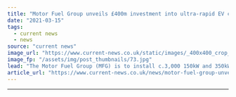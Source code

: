 ```yaml
---
title: "Motor Fuel Group unveils £400m investment into ultra-rapid EV charging"
date: "2021-03-15"
tags: 
  - current news
  - news
source: "current news"
image_url: "https://www.current-news.co.uk/static/images/_400x400_crop_center-center/ev-charging-image-motor-fuel-group.jpg"
image_fp: "/assets/img/post_thumbnails/73.jpg"
lead: "​The Motor Fuel Group (MFG) is to install c.3,000 150kW and 350kW electric vehicle (EV) chargers at its forecourts by the end of 2030 in a new commitment to electrification."
article_url: "https://www.current-news.co.uk/news/motor-fuel-group-unveils-400m-investment-into-ultra-rapid-ev-charging?utm_source=rss-feeds&utm_medium=rss&utm_campaign=rss"
---
```


---
